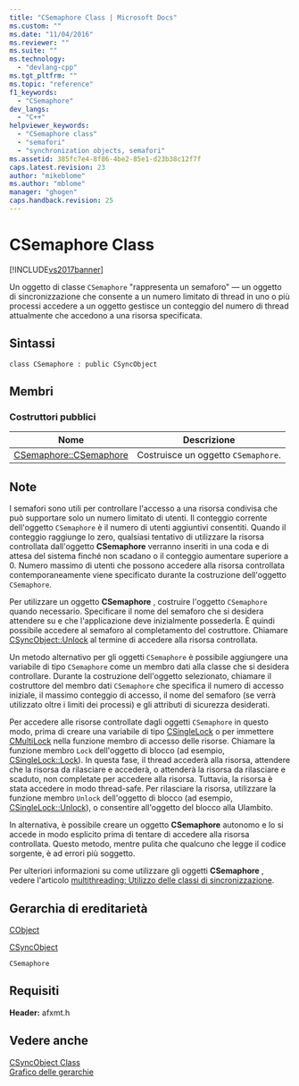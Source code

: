 ```yaml
---
title: "CSemaphore Class | Microsoft Docs"
ms.custom: ""
ms.date: "11/04/2016"
ms.reviewer: ""
ms.suite: ""
ms.technology: 
  - "devlang-cpp"
ms.tgt_pltfrm: ""
ms.topic: "reference"
f1_keywords: 
  - "CSemaphore"
dev_langs: 
  - "C++"
helpviewer_keywords: 
  - "CSemaphore class"
  - "semafori"
  - "synchronization objects, semafori"
ms.assetid: 385fc7e4-8f86-4be2-85e1-d23b38c12f7f
caps.latest.revision: 23
author: "mikeblome"
ms.author: "mblome"
manager: "ghogen"
caps.handback.revision: 25
---
```

# CSemaphore Class
[!INCLUDE[vs2017banner](../../assembler/inline/includes/vs2017banner.md)]

Un oggetto di classe `CSemaphore` "rappresenta un semaforo" — un oggetto di sincronizzazione che consente a un numero limitato di thread in uno o più processi accedere a un oggetto gestisce un conteggio del numero di thread attualmente che accedono a una risorsa specificata.  
  
## Sintassi  
  
```  
class CSemaphore : public CSyncObject  
```  
  
## Membri  
  
### Costruttori pubblici  
  
|Nome|Descrizione|  
|----------|-----------------|  
|[CSemaphore::CSemaphore](../Topic/CSemaphore::CSemaphore.md)|Costruisce un oggetto `CSemaphore`.|  
  
## Note  
 I semafori sono utili per controllare l'accesso a una risorsa condivisa che può supportare solo un numero limitato di utenti.  Il conteggio corrente dell'oggetto `CSemaphore` è il numero di utenti aggiuntivi consentiti.  Quando il conteggio raggiunge lo zero, qualsiasi tentativo di utilizzare la risorsa controllata dall'oggetto **CSemaphore** verranno inseriti in una coda e di attesa del sistema finché non scadano o il conteggio aumentare superiore a 0.  Numero massimo di utenti che possono accedere alla risorsa controllata contemporaneamente viene specificato durante la costruzione dell'oggetto `CSemaphore`.  
  
 Per utilizzare un oggetto **CSemaphore** , costruire l'oggetto `CSemaphore` quando necessario.  Specificare il nome del semaforo che si desidera attendere su e che l'applicazione deve inizialmente possederla.  È quindi possibile accedere al semaforo al completamento del costruttore.  Chiamare [CSyncObject::Unlock](../Topic/CSyncObject::Unlock.md) al termine di accedere alla risorsa controllata.  
  
 Un metodo alternativo per gli oggetti `CSemaphore` è possibile aggiungere una variabile di tipo `CSemaphore` come un membro dati alla classe che si desidera controllare.  Durante la costruzione dell'oggetto selezionato, chiamare il costruttore del membro dati `CSemaphore` che specifica il numero di accesso iniziale, il massimo conteggio di accesso, il nome del semaforo \(se verrà utilizzato oltre i limiti dei processi\) e gli attributi di sicurezza desiderati.  
  
 Per accedere alle risorse controllate dagli oggetti `CSemaphore` in questo modo, prima di creare una variabile di tipo [CSingleLock](../../mfc/reference/csinglelock-class.md) o per immettere [CMultiLock](../../mfc/reference/cmultilock-class.md) nella funzione membro di accesso delle risorse.  Chiamare la funzione membro `Lock` dell'oggetto di blocco \(ad esempio, [CSingleLock::Lock](../Topic/CSingleLock::Lock.md)\).  In questa fase, il thread accederà alla risorsa, attendere che la risorsa da rilasciare e accederà, o attenderà la risorsa da rilasciare e scaduto, non completate per accedere alla risorsa.  Tuttavia, la risorsa è stata accedere in modo thread\-safe.  Per rilasciare la risorsa, utilizzare la funzione membro `Unlock` dell'oggetto di blocco \(ad esempio, [CSingleLock::Unlock](../Topic/CSingleLock::Unlock.md)\), o consentire all'oggetto del blocco alla UIambito.  
  
 In alternativa, è possibile creare un oggetto **CSemaphore** autonomo e lo si accede in modo esplicito prima di tentare di accedere alla risorsa controllata.  Questo metodo, mentre pulita che qualcuno che legge il codice sorgente, è ad errori più soggetto.  
  
 Per ulteriori informazioni su come utilizzare gli oggetti **CSemaphore** , vedere l'articolo [multithreading: Utilizzo delle classi di sincronizzazione](../../parallel/multithreading-how-to-use-the-synchronization-classes.md).  
  
## Gerarchia di ereditarietà  
 [CObject](../../mfc/reference/cobject-class.md)  
  
 [CSyncObject](../../mfc/reference/csyncobject-class.md)  
  
 `CSemaphore`  
  
## Requisiti  
 **Header:** afxmt.h  
  
## Vedere anche  
 [CSyncObject Class](../../mfc/reference/csyncobject-class.md)   
 [Grafico delle gerarchie](../../mfc/hierarchy-chart.md)